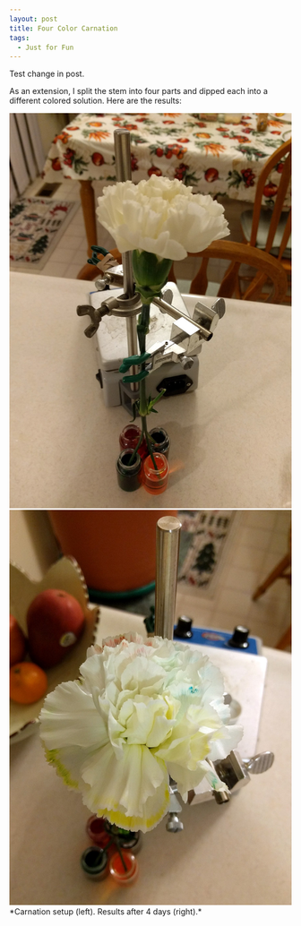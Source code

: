 ```yaml
---
layout: post
title: Four Color Carnation
tags:
  - Just for Fun
---
```


Test change in post.  
<!--more-->
As an extension, I split the stem into four parts and dipped each into a different colored solution. Here are the results:

<div class="center">
    <img src="/assets/img/carnation/carnation1.jpg" alt="Initial carnation setup" class="three-image-row">
    <img src="/assets/img/carnation/carnation2.jpg" alt="Resulting carnation" class="three-image-row">
</div>
*Carnation setup (left). Results after 4 days (right).*
